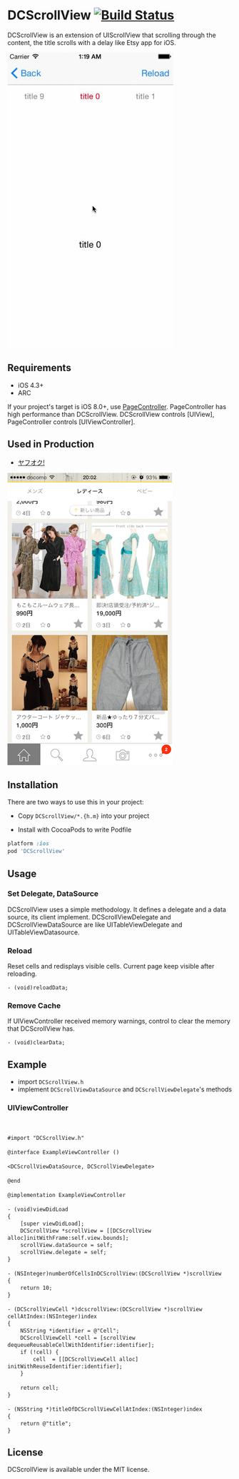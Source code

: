 DCScrollView [![Build Status](https://travis-ci.org/hirohisa/DCScrollView.png?branch=master)](https://travis-ci.org/hirohisa/DCScrollView)
==================

DCScrollView is an extension of UIScrollView that scrolling through the content, the title scrolls with a delay like Etsy app for iOS.

![sample](DCScrollView%20Example/sample.gif)


Requirements
----------
- iOS 4.3+
- ARC

If your project's target is iOS 8.0+, use [PageController](https://github.com/hirohisa/PageController). PageController has high performance than DCScrollView. DCScrollView controls [UIView], PageController controls [UIViewController].

Used in Production
----------

- [ヤフオク!](https://itunes.apple.com/jp/app/yafuoku!-ru-zha-wu-liao!-ri/id356968629?mt=8)

![ ](DCScrollView%20Example/yafuoku.png)

Installation
----------

There are two ways to use this in your project:

- Copy `DCScrollView/*.{h.m}` into your project

- Install with CocoaPods to write Podfile
```ruby
platform :ios
pod 'DCScrollView'
```


Usage
----------

### Set Delegate, DataSource

DCScrollView uses a simple methodology. It defines a delegate and a data source, its client implement.
DCScrollViewDelegate and DCScrollViewDataSource are like UITableViewDelegate and UITableViewDatasource.


### Reload

Reset cells and redisplays visible cells. Current page keep visible after reloading.

```objc
- (void)reloadData;
```

### Remove Cache

If UIViewController received memory warnings, control to clear the memory that DCScrollView has.

```objc
- (void)clearData;
```

Example
----------

- import `DCScrollView.h`
- implement `DCScrollViewDataSource` and `DCScrollViewDelegate`'s methods

### UIViewController


```objc


#import "DCScrollView.h"

@interface ExampleViewController ()

<DCScrollViewDataSource, DCScrollViewDelegate>

@end

@implementation ExampleViewController

- (void)viewDidLoad
{
    [super viewDidLoad];
    DCScrollView *scrollView = [[DCScrollView alloc]initWithFrame:self.view.bounds];
    scrollView.dataSource = self;
    scrollView.delegate = self;
}

- (NSInteger)numberOfCellsInDCScrollView:(DCScrollView *)scrollView
{
    return 10;
}

- (DCScrollViewCell *)dcscrollView:(DCScrollView *)scrollView cellAtIndex:(NSInteger)index
{
    NSString *identifier = @"Cell";
    DCScrollViewCell *cell = [scrollView dequeueReusableCellWithIdentifier:identifier];
    if (!cell) {
        cell  = [[DCScrollViewCell alloc] initWithReuseIdentifier:identifier];
    }

    return cell;
}

- (NSString *)titleOfDCScrollViewCellAtIndex:(NSInteger)index
{
    return @"title";
}

```

## License

DCScrollView is available under the MIT license.
